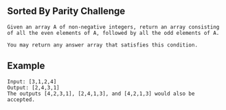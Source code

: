 ## Sorted By Parity Challenge
```
Given an array A of non-negative integers, return an array consisting 
of all the even elements of A, followed by all the odd elements of A.

You may return any answer array that satisfies this condition.
```

## Example
```
Input: [3,1,2,4]
Output: [2,4,3,1]
The outputs [4,2,3,1], [2,4,1,3], and [4,2,1,3] would also be accepted.
```
 